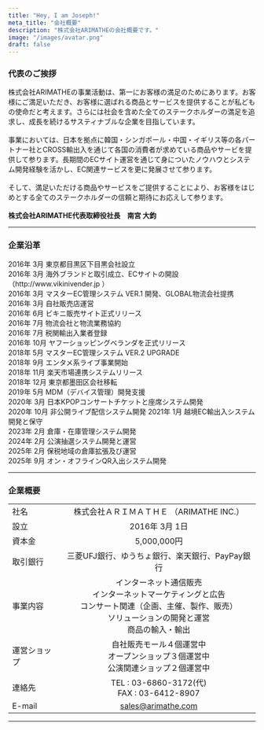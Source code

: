 ```yaml
---
title: "Hey, I am Joseph!"
meta_title: "会社概要"
description: "株式会社ARIMATHEの会社概要です。"
image: "/images/avatar.png"
draft: false
---
```


<h3>代表のご挨拶</h3>
株式会社ARIMATHEの事業活動は、第一にお客様の満足のためにあります。お客様にご満足いただき、お客様に選ばれる商品とサービスを提供することが私どもの使命だと考えます。さらには社会を含めた全てのステークホルダーの満足を追求し、成長を続けるサスティナブルな企業を目指しています。<br><br>
事業においては、日本を拠点に韓国・シンガポール・中国・イギリス等の各パートナー社とCROSS輸出入を通じて各国の消費者が求めている商品やサービを提供して参ります。長期間のECサイト運営を通じて身についたノウハウとシステム開発経験を活かし、EC関連サービスを更に発展させて参ります。<br><br>
そして、満足いただける商品やサービスをご提供することにより、お客様をはじめとする全てのステークホルダーの信頼と期待にお応えして参ります。<br><br>
<b>株式会社ARIMATHE代表取締役社長　南宮 大鈞</b>

<hr>

<h3>企業沿革</h3>
2016年 3月 東京都目黒区下目黒会社設立<br>
2016年 3月 海外ブランドと取引成立、ECサイトの開設（http://www.vikinivender.jp ）<br>
2016年 3月 マスターEC管理システム VER.1 開発、GLOBAL物流会社提携<br>
2016年 3月 自社販売店運営<br>
2016年 6月 ビキニ販売サイト正式リリース<br>
2016年 7月 物流会社と物流業務協約<br>
2016年 7月 税関輸出入業者登録<br>
2016年 10月 ヤフーショッピングベランダを正式リリース<br>
2018年 5月 マスターEC管理システム VER.2 UPGRADE<br>
2018年 9月 エンタメ系ライブ事業開始<br>
2018年 11月 楽天市場連携システムリリース<br>
2018年 12月 東京都墨田区会社移転<br>
2019年 5月 MDM（デバイス管理）開発支援<br>
2020年 3月 日本KPOPコンサートチケットと座席システム開発<br>
2020年 10月 非公開ライブ配信システム開発
2021年 1月 越境EC輸出入システム開発と保守<br>
2023年 2月 倉庫・在庫管理システム開発<br>
2024年 2月 公演抽選システム開発と運営<br>
2025年 2月 保税地域の倉庫拡張及び運営<br>
2025年 9月 オン・オフラインQR入出システム開発<br>

<hr>

### 企業概要

|        |           |  
| ------------- | :-----------: |
|  社名           | 株式会社ＡＲＩＭＡＴＨＥ （ARIMATHE INC.）|
|  設立           |   2016年 3月 1日|
|  資本金         |  5,000,000円|
|  取引銀行           | 三菱UFJ銀行、ゆうちょ銀行、楽天銀行、PayPay銀行 |
|  事業内容           |   インターネット通信販売<br>インターネットマーケティングと広告<br>コンサート関連（企画、主催、製作、販売）<br>ソリューションの開発と運営<br>商品の輸入・輸出|
|  運営ショップ        |  自社販売モール４個運営中<br>オープンショップ３個運営中<br>公演関連ショップ２個運営中|
|  連絡先           |   TEL : 03-6860-3172(代)<br>FAX : 03-6412-8907   |
|  E-mail         |  sales@arimathe.com|

<hr>

